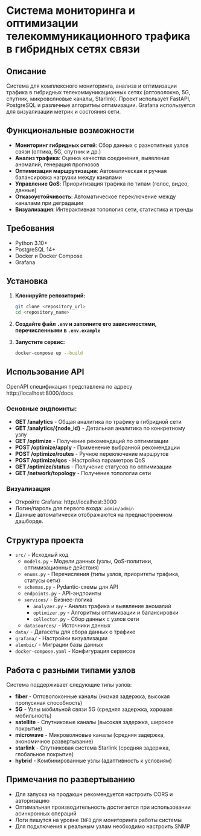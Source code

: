 # Система мониторинга и оптимизации телекоммуникационного трафика в гибридных сетях связи

## Описание
Система для комплексного мониторинга, анализа и оптимизации трафика в гибридных телекоммуникационных сетях (оптоволокно, 5G, спутник, микроволновые каналы, Starlink). 
Проект использует FastAPI, PostgreSQL и различные алгоритмы оптимизации. Grafana используется для визуализации метрик и состояния сети.

## Функциональные возможности
- **Мониторинг гибридных сетей**: Сбор данных с разнотипных узлов связи (оптика, 5G, спутник и др.)
- **Анализ трафика**: Оценка качества соединения, выявление аномалий, генерация прогнозов
- **Оптимизация маршрутизации**: Автоматическая и ручная балансировка нагрузки между каналами
- **Управление QoS**: Приоритизация трафика по типам (голос, видео, данные)
- **Отказоустойчивость**: Автоматическое переключение между каналами при деградации
- **Визуализация**: Интерактивная топология сети, статистика и тренды

## Требования
- Python 3.10+
- PostgreSQL 14+
- Docker и Docker Compose
- Grafana

## Установка

1. **Клонируйте репозиторий:**
   ```bash
   git clone <repository_url>
   cd <repository_name>
   ```

2. **Создайте файл `.env` и заполните его зависимостями, перечисленными в `.env.example`**

3. **Запустите сервис:**
   ```bash
   docker-compose up --build
   ```

## Использование API

OpenAPI спецификация представлена по адресу http://localhost:8000/docs

### Основные эндпоинты:

- **GET /analytics** - Общая аналитика по трафику в гибридной сети
- **GET /analytics/{node_id}** - Детальная аналитика по конкретному узлу
- **GET /optimize** - Получение рекомендаций по оптимизации
- **POST /optimize/apply** - Применение выбранной рекомендации
- **POST /optimize/routes** - Ручное переключение маршрутов
- **POST /optimize/qos** - Настройка параметров QoS
- **GET /optimize/status** - Получение статусов по оптимизации
- **GET /network/topology** - Получение топологии сети

### Визуализация
- Откройте Grafana: http://localhost:3000
- Логин/пароль для первого входа: `admin/admin`
- Данные автоматически отображаются на преднастроенном дашборде.

## Структура проекта
- `src/` - Исходный код
  - `models.py` - Модели данных (узлы, QoS-политики, оптимизационные действия)
  - `enums.py` - Перечисления (типы узлов, приоритеты трафика, статусы сети)
  - `schemas.py` - Pydantic-схемы для API
  - `endpoints.py` - API-эндпоинты
  - `services/` - Бизнес-логика
    - `analyzer.py` - Анализ трафика и выявление аномалий
    - `optimizer.py` - Алгоритмы оптимизации и балансировки
    - `collector.py` - Сбор данных с узлов сети
  - `datasources/` - Источники данных
- `data/` - Датасеты для сбора данных о трафике
- `grafana/` - Настройки визуализации
- `alembic/` - Миграции базы данных
- `docker-compose.yaml` - Конфигурация сервисов

## Работа с разными типами узлов
Система поддерживает следующие типы узлов:
- **fiber** - Оптоволоконные каналы (низкая задержка, высокая пропускная способность)
- **5G** - Узлы мобильной связи 5G (средняя задержка, хорошая мобильность)
- **satellite** - Спутниковые каналы (высокая задержка, широкое покрытие)
- **microwave** - Микроволновые каналы (средняя задержка, экономичное развертывание)
- **starlink** - Спутниковая система Starlink (средняя задержка, глобальное покрытие)
- **hybrid** - Комбинированные узлы (адаптивность к условиям)

## Примечания по развертыванию
- Для запуска на продакшн рекомендуется настроить CORS и авторизацию
- Оптимальная производительность достигается при использовании асинхронных операций
- Логи пишутся на уровне `INFO` для мониторинга работы системы
- Для подключения к реальным узлам необходимо настроить SNMP

